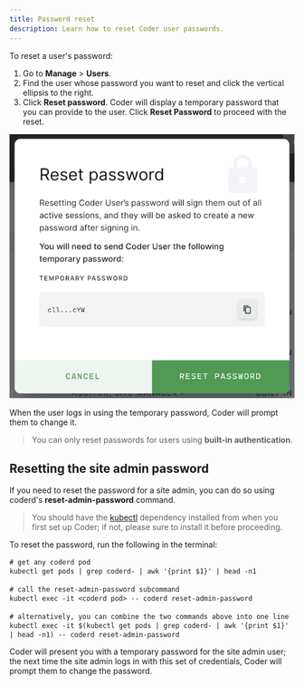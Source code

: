 ```yaml
---
title: Password reset
description: Learn how to reset Coder user passwords.
---
```


To reset a user's password:

1. Go to **Manage** > **Users**.
1. Find the user whose password you want to reset and click the vertical
   ellipsis to the right.
1. Click **Reset password**. Coder will display a temporary password that you
   can provide to the user. Click **Reset Password** to proceed with the reset.

![Confirm password reset](../../assets/admin/reset-password.png)

When the user logs in using the temporary password, Coder will prompt them to
change it.

> You can only reset passwords for users using **built-in authentication**.

## Resetting the site admin password

If you need to reset the password for a site admin, you can do so using coderd's
**reset-admin-password** command.

> You should have the
> [kubectl](https://kubernetes.io/docs/tasks/tools/install-kubectl/) dependency
> installed from when you first set up Coder; if not, please sure to install it
> before proceeding.

To reset the password, run the following in the terminal:

```console
# get any coderd pod
kubectl get pods | grep coderd- | awk '{print $1}' | head -n1

# call the reset-admin-password subcommand
kubectl exec -it <coderd pod> -- coderd reset-admin-password

# alternatively, you can combine the two commands above into one line
kubectl exec -it $(kubectl get pods | grep coderd- | awk '{print $1}' | head -n1) -- coderd reset-admin-password
```

Coder will present you with a temporary password for the site admin user; the
next time the site admin logs in with this set of credentials, Coder will prompt
them to change the password.
